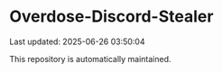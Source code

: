 # Overdose-Discord-Stealer

Last updated: 2025-06-26 03:50:04

This repository is automatically maintained.
